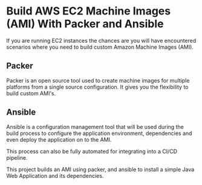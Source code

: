 # Build AWS EC2 Machine Images (AMI) With Packer and Ansible

If you are running EC2 instances the chances are you will have encountered scenarios where you need to build custom Amazon Machine Images (AMI).

## Packer

Packer is an open source tool used to create machine images for multiple platforms from a single source configuration. It gives you the flexibility to build custom AMI's.

## Ansible

Ansible is a configuration management tool that will be used during the build process to configure the application environment, dependencies and even deploy the application on to the AMI. 

This process can also be fully automated for integrating into a CI/CD pipeline.

This project builds an AMI using packer, and ansible to install a simple Java Web Application and its dependencies.
